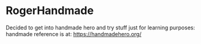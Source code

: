# RogerHandmade
Decided to get into handmade hero and try stuff just for learning purposes:
handmade reference is at: https://handmadehero.org/
